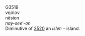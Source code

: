<body>
  <p>G3519<br>  νησίον  <br> nēsion  <br><i>nay-see‘-on </i><br>Diminutive of <a href="g3520.htm">3520</a>  an <i>islet:</i> - island.<br></p>
 </body>